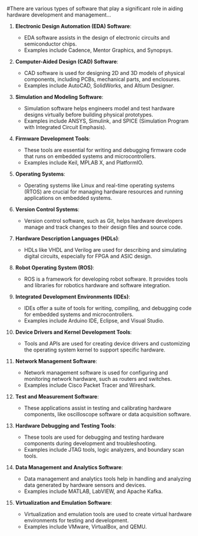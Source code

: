 #There are various types of software that play a significant role in aiding hardware development and management...


1. **Electronic Design Automation (EDA) Software**:
   - EDA software assists in the design of electronic circuits and semiconductor chips.
   - Examples include Cadence, Mentor Graphics, and Synopsys.

2. **Computer-Aided Design (CAD) Software**:
   - CAD software is used for designing 2D and 3D models of physical components, including PCBs, mechanical parts, and enclosures.
   - Examples include AutoCAD, SolidWorks, and Altium Designer.

3. **Simulation and Modeling Software**:
   - Simulation software helps engineers model and test hardware designs virtually before building physical prototypes.
   - Examples include ANSYS, Simulink, and SPICE (Simulation Program with Integrated Circuit Emphasis).

4. **Firmware Development Tools**:
   - These tools are essential for writing and debugging firmware code that runs on embedded systems and microcontrollers.
   - Examples include Keil, MPLAB X, and PlatformIO.

5. **Operating Systems**:
   - Operating systems like Linux and real-time operating systems (RTOS) are crucial for managing hardware resources and running applications on embedded systems.

6. **Version Control Systems**:
   - Version control software, such as Git, helps hardware developers manage and track changes to their design files and source code.

7. **Hardware Description Languages (HDLs)**:
   - HDLs like VHDL and Verilog are used for describing and simulating digital circuits, especially for FPGA and ASIC design.

8. **Robot Operating System (ROS)**:
   - ROS is a framework for developing robot software. It provides tools and libraries for robotics hardware and software integration.

9. **Integrated Development Environments (IDEs)**:
   - IDEs offer a suite of tools for writing, compiling, and debugging code for embedded systems and microcontrollers.
   - Examples include Arduino IDE, Eclipse, and Visual Studio.

10. **Device Drivers and Kernel Development Tools**:
    - Tools and APIs are used for creating device drivers and customizing the operating system kernel to support specific hardware.

11. **Network Management Software**:
    - Network management software is used for configuring and monitoring network hardware, such as routers and switches.
    - Examples include Cisco Packet Tracer and Wireshark.

12. **Test and Measurement Software**:
    - These applications assist in testing and calibrating hardware components, like oscilloscope software or data acquisition software.

13. **Hardware Debugging and Testing Tools**:
    - These tools are used for debugging and testing hardware components during development and troubleshooting.
    - Examples include JTAG tools, logic analyzers, and boundary scan tools.

14. **Data Management and Analytics Software**:
    - Data management and analytics tools help in handling and analyzing data generated by hardware sensors and devices.
    - Examples include MATLAB, LabVIEW, and Apache Kafka.

15. **Virtualization and Emulation Software**:
    - Virtualization and emulation tools are used to create virtual hardware environments for testing and development.
    - Examples include VMware, VirtualBox, and QEMU.

